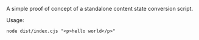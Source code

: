 A simple proof of concept of a standalone content state conversion script.

Usage:
```
node dist/index.cjs "<p>hello world</p>"
```
